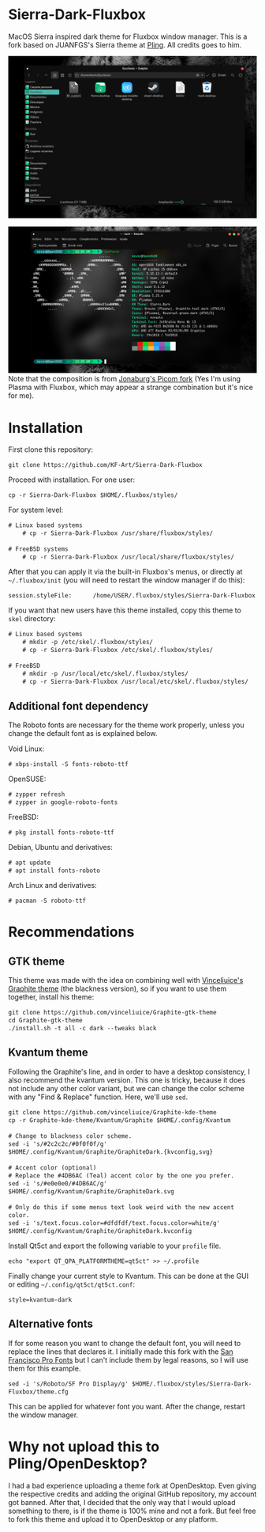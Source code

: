 # Sierra-Dark-Fluxbox
MacOS Sierra inspired dark theme for Fluxbox window manager. This is a fork based on JUANFGS's Sierra theme at <a href="https://www.pling.com/p/1229892/">Pling</a>. All credits goes to him.

![preview1](preview1.png?raw=true)

![preview2](preview2.png?raw=true)
Note that the composition is from <a href="https://github.com/jonaburg/picom">Jonaburg's Picom fork</a> (Yes I'm using Plasma with Fluxbox, which may appear a strange combination but it's nice for me).

<H1>Installation</H1>

First clone this repository:

    git clone https://github.com/KF-Art/Sierra-Dark-Fluxbox

Proceed with installation. For one user:

    cp -r Sierra-Dark-Fluxbox $HOME/.fluxbox/styles/

For system level:

    # Linux based systems
        # cp -r Sierra-Dark-Fluxbox /usr/share/fluxbox/styles/
    
    # FreeBSD systems
        # cp -r Sierra-Dark-Fluxbox /usr/local/share/fluxbox/styles/
        
After that you can apply it via the built-in Fluxbox's menus, or directly at <code>~/.fluxbox/init</code> (you will need to restart the window manager if do this):

    session.styleFile:      /home/USER/.fluxbox/styles/Sierra-Dark-Fluxbox
    
If you want that new users have this theme installed, copy this theme to <code>skel</code> directory:

    # Linux based systems
        # mkdir -p /etc/skel/.fluxbox/styles/
        # cp -r Sierra-Dark-Fluxbox /etc/skel/.fluxbox/styles/
        
    # FreeBSD
        # mkdir -p /usr/local/etc/skel/.fluxbox/styles/
        # cp -r Sierra-Dark-Fluxbox /usr/local/etc/skel/.fluxbox/styles/
        
<H2>Additional font dependency</H2>    
The Roboto fonts are necessary for the theme work properly, unless you change the default font as is explained below.


Void Linux:

    # xbps-install -S fonts-roboto-ttf

OpenSUSE:

    # zypper refresh
    # zypper in google-roboto-fonts
    
FreeBSD:

    # pkg install fonts-roboto-ttf
    
Debian, Ubuntu and derivatives:

    # apt update
    # apt install fonts-roboto
    
Arch Linux and derivatives:

    # pacman -S roboto-ttf
     
 <H1>Recommendations</H2>
 
 <H2>GTK theme</H2>
 
This theme was made with the idea on combining well with <a href="https://github.com/vinceliuice/Graphite-gtk-theme">Vinceliuice's Graphite theme</a> (the blackness version), so if you want to use them together, install his theme:

    git clone https://github.com/vinceliuice/Graphite-gtk-theme
    cd Graphite-gtk-theme
    ./install.sh -t all -c dark --tweaks black
    
 <H2>Kvantum theme</H2> 
 
Following the Graphite's line, and in order to have a desktop consistency, I also recommend the kvantum version. This one is tricky, because it does not include any other color variant, but we can change the color scheme with any "Find & Replace" function. Here, we'll use <code>sed</code>.

    git clone https://github.com/vinceliuice/Graphite-kde-theme
    cp -r Graphite-kde-theme/Kvantum/Graphite $HOME/.config/Kvantum
    
    # Change to blackness color scheme.
    sed -i 's/#2c2c2c/#0f0f0f/g' $HOME/.config/Kvantum/Graphite/GraphiteDark.{kvconfig,svg}
    
    # Accent color (optional)
    # Replace the #4DB6AC (Teal) accent color by the one you prefer.
    sed -i 's/#e0e0e0/#4DB6AC/g' $HOME/.config/Kvantum/Graphite/GraphiteDark.svg
    
    # Only do this if some menus text look weird with the new accent color.
    sed -i 's/text.focus.color=#dfdfdf/text.focus.color=white/g' $HOME/.config/Kvantum/Graphite/GraphiteDark.kvconfig
    
Install Qt5ct and export the following variable to your <code>profile</code> file.

    echo "export QT_QPA_PLATFORMTHEME=qt5ct" >> ~/.profile
    
Finally change your current style to Kvantum. This can be done at the GUI or editing <code>~/.config/qt5ct/qt5ct.conf</code>:

    style=kvantum-dark
    
<H2>Alternative fonts</H2>

If for some reason you want to change the default font, you will need to replace the lines that declares it. I initially made this fork with the <a href="https://github.com/sahibjotsaggu/San-Francisco-Pro-Fonts">San Francisco Pro Fonts</a> but I can't include them by legal reasons, so I will use them for this example.

    sed -i 's/Roboto/SF Pro Display/g' $HOME/.fluxbox/styles/Sierra-Dark-Fluxbox/theme.cfg
    
This can be applied for whatever font you want. After the change, restart the window manager.

<H1>Why not upload this to Pling/OpenDesktop?</H1>

I had a bad experience uploading a theme fork at OpenDesktop. Even giving the respective credits and adding the original GitHub repository, my account got banned. After that, I decided that the only way that I would upload something to there, is if the theme is 100% mine and not a fork. But feel free to fork this theme and upload it to OpenDesktop or any platform.

    
